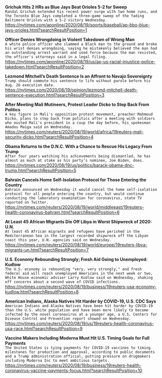 **Grichuk Hits 2 HRs as Blue Jays Beat Orioles 5-2 for Sweep**\
`Randal Grichuk extended his recent power surge with two home runs, and the Toronto Blue Jays completed a three-game sweep of the fading Baltimore Orioles with a 5-2 victory Wednesday. `\
https://nytimes.com/aponline/2020/08/19/sports/baseball/ap-bbo-blue-jays-orioles.html?searchResultPosition=1

**Officer Denies Wrongdoing in Violent Takedown of Wrong Man**\
`A white police officer who slammed a Black man to the ground and broke his wrist denies wrongdoing, saying he mistakenly believed the man had an outstanding arrest warrant and used force because the man resisted, the officer's attorneys said in a legal filing.`\
https://nytimes.com/aponline/2020/08/19/us/ap-us-racial-injustice-police-takedown.html?searchResultPosition=2

**Lezmond Mitchell’s Death Sentence Is an Affront to Navajo Sovereignty**\
`Trump should commute his sentence to life without parole before his Aug. 26 execution date.`\
https://nytimes.com/2020/08/19/opinion/lezmond-mitchell-death-sentence-execution.html?searchResultPosition=3

**After Meeting Mali Mutineers, Protest Leader Dicko to Step Back From Politics**\
`A key figure in Mali's opposition protest movement, preacher Mahmoud Dicko, plans to step back from politics after a meeting with soldiers who ousted Mali's president in a coup the day before, his spokesman Amadou Maiga said on Wednesday.`\
https://nytimes.com/reuters/2020/08/19/world/africa/19reuters-mali-security-dicko.html?searchResultPosition=4

**Obama Returns to the D.N.C. With a Chance to Rescue His Legacy From Trump**\
`After four years watching his achievements being dismantled, he has almost as much at stake as his party’s nominee, Joe Biden, does.`\
https://nytimes.com/2020/08/19/us/politics/barack-obama-dnc-trump.html?searchResultPosition=5

**Bahrain Cancels Home Self-Isolation Protocol for Those Entering the Country**\
`Bahrain announced on Wednesday it would cancel the home self-isolation protocol for all people entering the country, but would continue conducting the laboratory examination for coronavirus, state TV reported on Twitter.`\
https://nytimes.com/reuters/2020/08/19/world/middleeast/19reuters-health-coronavirus-bahrain.html?searchResultPosition=6

**At Least 45 African Migrants Die Off Libya in Worst Shipwreck of 2020: U.N.**\
`At least 45 African migrants and refugees have perished in the Mediterranean Sea in the largest recorded shipwreck off the Libyan coast this year, U.N. agencies said on Wednesday.`\
https://nytimes.com/reuters/2020/08/19/world/europe/19reuters-libya-migrants-un.html?searchResultPosition=7

**U.S. Economy Rebounding Strongly; Fresh Aid Going to Unemployed: Kudlow**\
`The U.S. economy is rebounding "very, very strongly," and fresh federal aid will reach unemployed Americans in the next week or two, White House economic adviser Larry Kudlow said on Wednesday, shaking off concerns about a second wave of COVID infections.`\
https://nytimes.com/reuters/2020/08/19/business/19reuters-usa-economy-kudlow.html?searchResultPosition=8

**American Indians, Alaska Natives Hit Harder by COVID-19, U.S. CDC Says**\
`American Indians and Alaska Natives have been hit harder by COVID-19 than the U.S. white population and have been more likely to become infected by the novel coronavirus at a younger age, a U.S. Centers for Disease Control and Prevention report showed on Wednesday.`\
https://nytimes.com/reuters/2020/08/19/us/19reuters-health-coronavirus-usa-race.html?searchResultPosition=9

**Vaccine Makers Including Moderna Must Hit U.S. Timing Goals for Full Payments**\
`The United States is tying payments for COVID-19 vaccines to timing milestones for production and approval, according to public documents and a Trump administration official, putting pressure on drugmakers including Moderna Inc to meet ambitious targets.`\
https://nytimes.com/reuters/2020/08/19/business/19reuters-health-coronavirus-vaccine-payments-focus.html?searchResultPosition=10

